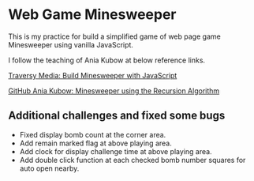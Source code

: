 # Web Game Minesweeper
This is my practice for build a simplified game of web page game Minesweeper using vanilla JavaScript.

I follow the teaching of Ania Kubow at below reference links.

[Traversy Media: Build Minesweeper with JavaScript](https://www.youtube.com/watch?v=W0No1JDc6vE)

[GitHub Ania Kubow: Minesweeper using the Recursion Algorithm](https://github.com/kubowania/minesweeper])
## Additional challenges and fixed some bugs

* Fixed display bomb count at the corner area.
* Add remain marked flag at above playing area.
* Add clock for display challenge time at above playing area.
* Add double click function at each checked bomb number squares for auto open nearby.
